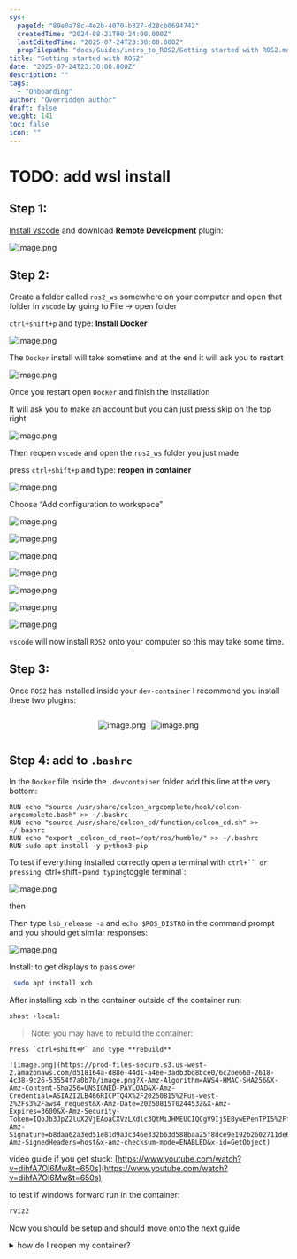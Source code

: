 ```yaml
---
sys:
  pageId: "89e0a78c-4e2b-4070-b327-d28cb0694742"
  createdTime: "2024-08-21T00:24:00.000Z"
  lastEditedTime: "2025-07-24T23:30:00.000Z"
  propFilepath: "docs/Guides/intro_to_ROS2/Getting started with ROS2.md"
title: "Getting started with ROS2"
date: "2025-07-24T23:30:00.000Z"
description: ""
tags:
  - "Onboarding"
author: "Overridden author"
draft: false
weight: 141
toc: false
icon: ""
---
```


# TODO: add wsl install

## Step 1:

[Install vscode](https://code.visualstudio.com/download) and download **Remote Development** plugin:

![image.png](https://prod-files-secure.s3.us-west-2.amazonaws.com/d518164a-d88e-44d1-a4ee-3adb3bd8bce0/efb52993-1881-4a40-b95e-6f020334f022/image.png?X-Amz-Algorithm=AWS4-HMAC-SHA256&X-Amz-Content-Sha256=UNSIGNED-PAYLOAD&X-Amz-Credential=ASIAZI2LB4663QDY53CV%2F20250815%2Fus-west-2%2Fs3%2Faws4_request&X-Amz-Date=20250815T024449Z&X-Amz-Expires=3600&X-Amz-Security-Token=IQoJb3JpZ2luX2VjEAoaCXVzLXdlc3QtMiJHMEUCIHSFuFumDvhzB9KuuQszIirIxZwTrovTfatJgMKDw0S7AiEAmk%2FFNZAYnwibrlbBD2cTJaG2ckCkoZ7xoEP39x6R5Xsq%2FwMIUxAAGgw2Mzc0MjMxODM4MDUiDG%2Bu8iifYpjyZT%2FpgCrcA6%2B6hW3FRirI3slU0yd1NqRIzEUfGmd75zdO7FW9r4UeQTvOvTynaSNaMuS6a1904IXKDHkLkj5D38HHh%2BLz2kQkS%2FuShDtSB7K5vcGz8vqT0FC2LOkHuzsA6RTPQJ3jv3TC52z2dwxnnYQIvOMep5Zjb7zq%2F4L9TU%2FGPqri7yRzM8uTTAaD%2FXJ%2FMhOrVsaaaQglHXclWas4Z05RwRfI1IAvmL38ysU3W%2BfP%2B7csvFvCVsFxnEBc3zRtdyJ4f3Uz%2BZXcdnLTFGemAvLgkEIDfGhpXNn9TzhkvYg9VvKc8hmeU%2FT8FHKMNFxdPR9x2n1fj%2FhrWvR8HgLyq51YZjcBkTEgp%2FLktwfR%2FA5wzL73QLOH5P0%2BIgypxSuCISX5qfnYhgZ0PbQ%2BH7z4ZkMuXOWJSbl21cPDruW73cn97D0uxLdACc8u0wh%2F9RINzY9hLRpYai5rrRV%2F%2BLcS%2BcV4XS1pXG6JDu246nyiBz1Esya%2BFl8Ox5FTtpUuO1M5kgLiiwjtH2jzACItp6C9Ya68V1QEGxBNvSMHhUIzVEoLkcwQidPNMw4XFRJzBjjt8%2FFpEYqJgrTPxsqf1VQO8eeNjs6ois0E7XNsVNRYlUZ7AKLlMGkc1ZgNRUAZOQ%2FlvVv%2FMNmi%2BsQGOqUBcpnJHh9OjXygNbi4MfMW7fBzF6pX3M2sXOgKL9fW2sORB8Za%2F4xpoaRLKHIB8hI5%2FXDjhhJeVthg8lRzbG4UCAiXwb0keeO8I1y1bVyYyYN6ubYQs9DMgEMx5L8hhYQRB1y8ryU81tOmqeMKY%2FXbSI5p71hx11QxcbVkn1iVu13P7%2BFhMekOir1YJRjJq5cRuV9pkI6XJl92wprr9LS31rZpsgrP&X-Amz-Signature=58a5c1db7483587cb43056c9247d3d6e932c6feab21f29eda27cc94819ab28cb&X-Amz-SignedHeaders=host&x-amz-checksum-mode=ENABLED&x-id=GetObject)

## Step 2:

Create a folder called `ros2_ws` somewhere on your computer and open that folder in `vscode` by going to File → open folder 

`ctrl+shift+p` and type: **Install Docker**

![image.png](https://prod-files-secure.s3.us-west-2.amazonaws.com/d518164a-d88e-44d1-a4ee-3adb3bd8bce0/2269dc0e-1cd5-47ff-bceb-c04ad9b2eab0/image.png?X-Amz-Algorithm=AWS4-HMAC-SHA256&X-Amz-Content-Sha256=UNSIGNED-PAYLOAD&X-Amz-Credential=ASIAZI2LB4663QDY53CV%2F20250815%2Fus-west-2%2Fs3%2Faws4_request&X-Amz-Date=20250815T024449Z&X-Amz-Expires=3600&X-Amz-Security-Token=IQoJb3JpZ2luX2VjEAoaCXVzLXdlc3QtMiJHMEUCIHSFuFumDvhzB9KuuQszIirIxZwTrovTfatJgMKDw0S7AiEAmk%2FFNZAYnwibrlbBD2cTJaG2ckCkoZ7xoEP39x6R5Xsq%2FwMIUxAAGgw2Mzc0MjMxODM4MDUiDG%2Bu8iifYpjyZT%2FpgCrcA6%2B6hW3FRirI3slU0yd1NqRIzEUfGmd75zdO7FW9r4UeQTvOvTynaSNaMuS6a1904IXKDHkLkj5D38HHh%2BLz2kQkS%2FuShDtSB7K5vcGz8vqT0FC2LOkHuzsA6RTPQJ3jv3TC52z2dwxnnYQIvOMep5Zjb7zq%2F4L9TU%2FGPqri7yRzM8uTTAaD%2FXJ%2FMhOrVsaaaQglHXclWas4Z05RwRfI1IAvmL38ysU3W%2BfP%2B7csvFvCVsFxnEBc3zRtdyJ4f3Uz%2BZXcdnLTFGemAvLgkEIDfGhpXNn9TzhkvYg9VvKc8hmeU%2FT8FHKMNFxdPR9x2n1fj%2FhrWvR8HgLyq51YZjcBkTEgp%2FLktwfR%2FA5wzL73QLOH5P0%2BIgypxSuCISX5qfnYhgZ0PbQ%2BH7z4ZkMuXOWJSbl21cPDruW73cn97D0uxLdACc8u0wh%2F9RINzY9hLRpYai5rrRV%2F%2BLcS%2BcV4XS1pXG6JDu246nyiBz1Esya%2BFl8Ox5FTtpUuO1M5kgLiiwjtH2jzACItp6C9Ya68V1QEGxBNvSMHhUIzVEoLkcwQidPNMw4XFRJzBjjt8%2FFpEYqJgrTPxsqf1VQO8eeNjs6ois0E7XNsVNRYlUZ7AKLlMGkc1ZgNRUAZOQ%2FlvVv%2FMNmi%2BsQGOqUBcpnJHh9OjXygNbi4MfMW7fBzF6pX3M2sXOgKL9fW2sORB8Za%2F4xpoaRLKHIB8hI5%2FXDjhhJeVthg8lRzbG4UCAiXwb0keeO8I1y1bVyYyYN6ubYQs9DMgEMx5L8hhYQRB1y8ryU81tOmqeMKY%2FXbSI5p71hx11QxcbVkn1iVu13P7%2BFhMekOir1YJRjJq5cRuV9pkI6XJl92wprr9LS31rZpsgrP&X-Amz-Signature=1f0983728d520f8f664ef945f68ff0e66feffa61b9a6e895e94febfb913257ff&X-Amz-SignedHeaders=host&x-amz-checksum-mode=ENABLED&x-id=GetObject)

The `Docker` install will take sometime and at the end it will ask you to restart

![image.png](https://prod-files-secure.s3.us-west-2.amazonaws.com/d518164a-d88e-44d1-a4ee-3adb3bd8bce0/ed233f78-be33-4b1f-b89c-9c346c0e961e/image.png?X-Amz-Algorithm=AWS4-HMAC-SHA256&X-Amz-Content-Sha256=UNSIGNED-PAYLOAD&X-Amz-Credential=ASIAZI2LB4663QDY53CV%2F20250815%2Fus-west-2%2Fs3%2Faws4_request&X-Amz-Date=20250815T024449Z&X-Amz-Expires=3600&X-Amz-Security-Token=IQoJb3JpZ2luX2VjEAoaCXVzLXdlc3QtMiJHMEUCIHSFuFumDvhzB9KuuQszIirIxZwTrovTfatJgMKDw0S7AiEAmk%2FFNZAYnwibrlbBD2cTJaG2ckCkoZ7xoEP39x6R5Xsq%2FwMIUxAAGgw2Mzc0MjMxODM4MDUiDG%2Bu8iifYpjyZT%2FpgCrcA6%2B6hW3FRirI3slU0yd1NqRIzEUfGmd75zdO7FW9r4UeQTvOvTynaSNaMuS6a1904IXKDHkLkj5D38HHh%2BLz2kQkS%2FuShDtSB7K5vcGz8vqT0FC2LOkHuzsA6RTPQJ3jv3TC52z2dwxnnYQIvOMep5Zjb7zq%2F4L9TU%2FGPqri7yRzM8uTTAaD%2FXJ%2FMhOrVsaaaQglHXclWas4Z05RwRfI1IAvmL38ysU3W%2BfP%2B7csvFvCVsFxnEBc3zRtdyJ4f3Uz%2BZXcdnLTFGemAvLgkEIDfGhpXNn9TzhkvYg9VvKc8hmeU%2FT8FHKMNFxdPR9x2n1fj%2FhrWvR8HgLyq51YZjcBkTEgp%2FLktwfR%2FA5wzL73QLOH5P0%2BIgypxSuCISX5qfnYhgZ0PbQ%2BH7z4ZkMuXOWJSbl21cPDruW73cn97D0uxLdACc8u0wh%2F9RINzY9hLRpYai5rrRV%2F%2BLcS%2BcV4XS1pXG6JDu246nyiBz1Esya%2BFl8Ox5FTtpUuO1M5kgLiiwjtH2jzACItp6C9Ya68V1QEGxBNvSMHhUIzVEoLkcwQidPNMw4XFRJzBjjt8%2FFpEYqJgrTPxsqf1VQO8eeNjs6ois0E7XNsVNRYlUZ7AKLlMGkc1ZgNRUAZOQ%2FlvVv%2FMNmi%2BsQGOqUBcpnJHh9OjXygNbi4MfMW7fBzF6pX3M2sXOgKL9fW2sORB8Za%2F4xpoaRLKHIB8hI5%2FXDjhhJeVthg8lRzbG4UCAiXwb0keeO8I1y1bVyYyYN6ubYQs9DMgEMx5L8hhYQRB1y8ryU81tOmqeMKY%2FXbSI5p71hx11QxcbVkn1iVu13P7%2BFhMekOir1YJRjJq5cRuV9pkI6XJl92wprr9LS31rZpsgrP&X-Amz-Signature=2c8e036aa0ffc9c996d4fccbd9093f7a5c829feb5e71e6e44e43d7daec278a99&X-Amz-SignedHeaders=host&x-amz-checksum-mode=ENABLED&x-id=GetObject)

Once you restart open `Docker` and finish the installation

It will ask you to make an account but you can just press skip on the top right

![image.png](https://prod-files-secure.s3.us-west-2.amazonaws.com/d518164a-d88e-44d1-a4ee-3adb3bd8bce0/21010ad9-1659-4fd9-9f59-9932a09b2a3d/image.png?X-Amz-Algorithm=AWS4-HMAC-SHA256&X-Amz-Content-Sha256=UNSIGNED-PAYLOAD&X-Amz-Credential=ASIAZI2LB4663QDY53CV%2F20250815%2Fus-west-2%2Fs3%2Faws4_request&X-Amz-Date=20250815T024449Z&X-Amz-Expires=3600&X-Amz-Security-Token=IQoJb3JpZ2luX2VjEAoaCXVzLXdlc3QtMiJHMEUCIHSFuFumDvhzB9KuuQszIirIxZwTrovTfatJgMKDw0S7AiEAmk%2FFNZAYnwibrlbBD2cTJaG2ckCkoZ7xoEP39x6R5Xsq%2FwMIUxAAGgw2Mzc0MjMxODM4MDUiDG%2Bu8iifYpjyZT%2FpgCrcA6%2B6hW3FRirI3slU0yd1NqRIzEUfGmd75zdO7FW9r4UeQTvOvTynaSNaMuS6a1904IXKDHkLkj5D38HHh%2BLz2kQkS%2FuShDtSB7K5vcGz8vqT0FC2LOkHuzsA6RTPQJ3jv3TC52z2dwxnnYQIvOMep5Zjb7zq%2F4L9TU%2FGPqri7yRzM8uTTAaD%2FXJ%2FMhOrVsaaaQglHXclWas4Z05RwRfI1IAvmL38ysU3W%2BfP%2B7csvFvCVsFxnEBc3zRtdyJ4f3Uz%2BZXcdnLTFGemAvLgkEIDfGhpXNn9TzhkvYg9VvKc8hmeU%2FT8FHKMNFxdPR9x2n1fj%2FhrWvR8HgLyq51YZjcBkTEgp%2FLktwfR%2FA5wzL73QLOH5P0%2BIgypxSuCISX5qfnYhgZ0PbQ%2BH7z4ZkMuXOWJSbl21cPDruW73cn97D0uxLdACc8u0wh%2F9RINzY9hLRpYai5rrRV%2F%2BLcS%2BcV4XS1pXG6JDu246nyiBz1Esya%2BFl8Ox5FTtpUuO1M5kgLiiwjtH2jzACItp6C9Ya68V1QEGxBNvSMHhUIzVEoLkcwQidPNMw4XFRJzBjjt8%2FFpEYqJgrTPxsqf1VQO8eeNjs6ois0E7XNsVNRYlUZ7AKLlMGkc1ZgNRUAZOQ%2FlvVv%2FMNmi%2BsQGOqUBcpnJHh9OjXygNbi4MfMW7fBzF6pX3M2sXOgKL9fW2sORB8Za%2F4xpoaRLKHIB8hI5%2FXDjhhJeVthg8lRzbG4UCAiXwb0keeO8I1y1bVyYyYN6ubYQs9DMgEMx5L8hhYQRB1y8ryU81tOmqeMKY%2FXbSI5p71hx11QxcbVkn1iVu13P7%2BFhMekOir1YJRjJq5cRuV9pkI6XJl92wprr9LS31rZpsgrP&X-Amz-Signature=64fe4fe0b1c1feccefb17ebe69db6771258881bb5ba504cc95cda951375d6daf&X-Amz-SignedHeaders=host&x-amz-checksum-mode=ENABLED&x-id=GetObject)

Then reopen `vscode` and open the `ros2_ws` folder you just made

press `ctrl+shift+p` and type: **reopen in container**

![image.png](https://prod-files-secure.s3.us-west-2.amazonaws.com/d518164a-d88e-44d1-a4ee-3adb3bd8bce0/4e93b8c2-41ad-488c-8095-c74205196118/image.png?X-Amz-Algorithm=AWS4-HMAC-SHA256&X-Amz-Content-Sha256=UNSIGNED-PAYLOAD&X-Amz-Credential=ASIAZI2LB4663QDY53CV%2F20250815%2Fus-west-2%2Fs3%2Faws4_request&X-Amz-Date=20250815T024449Z&X-Amz-Expires=3600&X-Amz-Security-Token=IQoJb3JpZ2luX2VjEAoaCXVzLXdlc3QtMiJHMEUCIHSFuFumDvhzB9KuuQszIirIxZwTrovTfatJgMKDw0S7AiEAmk%2FFNZAYnwibrlbBD2cTJaG2ckCkoZ7xoEP39x6R5Xsq%2FwMIUxAAGgw2Mzc0MjMxODM4MDUiDG%2Bu8iifYpjyZT%2FpgCrcA6%2B6hW3FRirI3slU0yd1NqRIzEUfGmd75zdO7FW9r4UeQTvOvTynaSNaMuS6a1904IXKDHkLkj5D38HHh%2BLz2kQkS%2FuShDtSB7K5vcGz8vqT0FC2LOkHuzsA6RTPQJ3jv3TC52z2dwxnnYQIvOMep5Zjb7zq%2F4L9TU%2FGPqri7yRzM8uTTAaD%2FXJ%2FMhOrVsaaaQglHXclWas4Z05RwRfI1IAvmL38ysU3W%2BfP%2B7csvFvCVsFxnEBc3zRtdyJ4f3Uz%2BZXcdnLTFGemAvLgkEIDfGhpXNn9TzhkvYg9VvKc8hmeU%2FT8FHKMNFxdPR9x2n1fj%2FhrWvR8HgLyq51YZjcBkTEgp%2FLktwfR%2FA5wzL73QLOH5P0%2BIgypxSuCISX5qfnYhgZ0PbQ%2BH7z4ZkMuXOWJSbl21cPDruW73cn97D0uxLdACc8u0wh%2F9RINzY9hLRpYai5rrRV%2F%2BLcS%2BcV4XS1pXG6JDu246nyiBz1Esya%2BFl8Ox5FTtpUuO1M5kgLiiwjtH2jzACItp6C9Ya68V1QEGxBNvSMHhUIzVEoLkcwQidPNMw4XFRJzBjjt8%2FFpEYqJgrTPxsqf1VQO8eeNjs6ois0E7XNsVNRYlUZ7AKLlMGkc1ZgNRUAZOQ%2FlvVv%2FMNmi%2BsQGOqUBcpnJHh9OjXygNbi4MfMW7fBzF6pX3M2sXOgKL9fW2sORB8Za%2F4xpoaRLKHIB8hI5%2FXDjhhJeVthg8lRzbG4UCAiXwb0keeO8I1y1bVyYyYN6ubYQs9DMgEMx5L8hhYQRB1y8ryU81tOmqeMKY%2FXbSI5p71hx11QxcbVkn1iVu13P7%2BFhMekOir1YJRjJq5cRuV9pkI6XJl92wprr9LS31rZpsgrP&X-Amz-Signature=ddb15a221d61280ce180b2c1aefb279503e956d0508bf91d63965d80d6be8da2&X-Amz-SignedHeaders=host&x-amz-checksum-mode=ENABLED&x-id=GetObject)

Choose “Add configuration to workspace”

![image.png](https://prod-files-secure.s3.us-west-2.amazonaws.com/d518164a-d88e-44d1-a4ee-3adb3bd8bce0/9560b282-5060-4989-ba37-97e7b2c22476/image.png?X-Amz-Algorithm=AWS4-HMAC-SHA256&X-Amz-Content-Sha256=UNSIGNED-PAYLOAD&X-Amz-Credential=ASIAZI2LB4663QDY53CV%2F20250815%2Fus-west-2%2Fs3%2Faws4_request&X-Amz-Date=20250815T024449Z&X-Amz-Expires=3600&X-Amz-Security-Token=IQoJb3JpZ2luX2VjEAoaCXVzLXdlc3QtMiJHMEUCIHSFuFumDvhzB9KuuQszIirIxZwTrovTfatJgMKDw0S7AiEAmk%2FFNZAYnwibrlbBD2cTJaG2ckCkoZ7xoEP39x6R5Xsq%2FwMIUxAAGgw2Mzc0MjMxODM4MDUiDG%2Bu8iifYpjyZT%2FpgCrcA6%2B6hW3FRirI3slU0yd1NqRIzEUfGmd75zdO7FW9r4UeQTvOvTynaSNaMuS6a1904IXKDHkLkj5D38HHh%2BLz2kQkS%2FuShDtSB7K5vcGz8vqT0FC2LOkHuzsA6RTPQJ3jv3TC52z2dwxnnYQIvOMep5Zjb7zq%2F4L9TU%2FGPqri7yRzM8uTTAaD%2FXJ%2FMhOrVsaaaQglHXclWas4Z05RwRfI1IAvmL38ysU3W%2BfP%2B7csvFvCVsFxnEBc3zRtdyJ4f3Uz%2BZXcdnLTFGemAvLgkEIDfGhpXNn9TzhkvYg9VvKc8hmeU%2FT8FHKMNFxdPR9x2n1fj%2FhrWvR8HgLyq51YZjcBkTEgp%2FLktwfR%2FA5wzL73QLOH5P0%2BIgypxSuCISX5qfnYhgZ0PbQ%2BH7z4ZkMuXOWJSbl21cPDruW73cn97D0uxLdACc8u0wh%2F9RINzY9hLRpYai5rrRV%2F%2BLcS%2BcV4XS1pXG6JDu246nyiBz1Esya%2BFl8Ox5FTtpUuO1M5kgLiiwjtH2jzACItp6C9Ya68V1QEGxBNvSMHhUIzVEoLkcwQidPNMw4XFRJzBjjt8%2FFpEYqJgrTPxsqf1VQO8eeNjs6ois0E7XNsVNRYlUZ7AKLlMGkc1ZgNRUAZOQ%2FlvVv%2FMNmi%2BsQGOqUBcpnJHh9OjXygNbi4MfMW7fBzF6pX3M2sXOgKL9fW2sORB8Za%2F4xpoaRLKHIB8hI5%2FXDjhhJeVthg8lRzbG4UCAiXwb0keeO8I1y1bVyYyYN6ubYQs9DMgEMx5L8hhYQRB1y8ryU81tOmqeMKY%2FXbSI5p71hx11QxcbVkn1iVu13P7%2BFhMekOir1YJRjJq5cRuV9pkI6XJl92wprr9LS31rZpsgrP&X-Amz-Signature=7689649d1f88da2e2c138bc98fd2b36364a2e836b82c494b8cfa08111c9aa671&X-Amz-SignedHeaders=host&x-amz-checksum-mode=ENABLED&x-id=GetObject)

![image.png](https://prod-files-secure.s3.us-west-2.amazonaws.com/d518164a-d88e-44d1-a4ee-3adb3bd8bce0/2ee63f81-886b-48e8-a553-dc6e5eac99e4/image.png?X-Amz-Algorithm=AWS4-HMAC-SHA256&X-Amz-Content-Sha256=UNSIGNED-PAYLOAD&X-Amz-Credential=ASIAZI2LB4663QDY53CV%2F20250815%2Fus-west-2%2Fs3%2Faws4_request&X-Amz-Date=20250815T024449Z&X-Amz-Expires=3600&X-Amz-Security-Token=IQoJb3JpZ2luX2VjEAoaCXVzLXdlc3QtMiJHMEUCIHSFuFumDvhzB9KuuQszIirIxZwTrovTfatJgMKDw0S7AiEAmk%2FFNZAYnwibrlbBD2cTJaG2ckCkoZ7xoEP39x6R5Xsq%2FwMIUxAAGgw2Mzc0MjMxODM4MDUiDG%2Bu8iifYpjyZT%2FpgCrcA6%2B6hW3FRirI3slU0yd1NqRIzEUfGmd75zdO7FW9r4UeQTvOvTynaSNaMuS6a1904IXKDHkLkj5D38HHh%2BLz2kQkS%2FuShDtSB7K5vcGz8vqT0FC2LOkHuzsA6RTPQJ3jv3TC52z2dwxnnYQIvOMep5Zjb7zq%2F4L9TU%2FGPqri7yRzM8uTTAaD%2FXJ%2FMhOrVsaaaQglHXclWas4Z05RwRfI1IAvmL38ysU3W%2BfP%2B7csvFvCVsFxnEBc3zRtdyJ4f3Uz%2BZXcdnLTFGemAvLgkEIDfGhpXNn9TzhkvYg9VvKc8hmeU%2FT8FHKMNFxdPR9x2n1fj%2FhrWvR8HgLyq51YZjcBkTEgp%2FLktwfR%2FA5wzL73QLOH5P0%2BIgypxSuCISX5qfnYhgZ0PbQ%2BH7z4ZkMuXOWJSbl21cPDruW73cn97D0uxLdACc8u0wh%2F9RINzY9hLRpYai5rrRV%2F%2BLcS%2BcV4XS1pXG6JDu246nyiBz1Esya%2BFl8Ox5FTtpUuO1M5kgLiiwjtH2jzACItp6C9Ya68V1QEGxBNvSMHhUIzVEoLkcwQidPNMw4XFRJzBjjt8%2FFpEYqJgrTPxsqf1VQO8eeNjs6ois0E7XNsVNRYlUZ7AKLlMGkc1ZgNRUAZOQ%2FlvVv%2FMNmi%2BsQGOqUBcpnJHh9OjXygNbi4MfMW7fBzF6pX3M2sXOgKL9fW2sORB8Za%2F4xpoaRLKHIB8hI5%2FXDjhhJeVthg8lRzbG4UCAiXwb0keeO8I1y1bVyYyYN6ubYQs9DMgEMx5L8hhYQRB1y8ryU81tOmqeMKY%2FXbSI5p71hx11QxcbVkn1iVu13P7%2BFhMekOir1YJRjJq5cRuV9pkI6XJl92wprr9LS31rZpsgrP&X-Amz-Signature=07cb33e873f8db1d7e47e8fcd3efa0cc69d0ee0f394c1f5ef36fcbf0be62f427&X-Amz-SignedHeaders=host&x-amz-checksum-mode=ENABLED&x-id=GetObject)

![image.png](https://prod-files-secure.s3.us-west-2.amazonaws.com/d518164a-d88e-44d1-a4ee-3adb3bd8bce0/e0fd626c-c8b6-4b2c-95d1-fa4c26514504/image.png?X-Amz-Algorithm=AWS4-HMAC-SHA256&X-Amz-Content-Sha256=UNSIGNED-PAYLOAD&X-Amz-Credential=ASIAZI2LB4663QDY53CV%2F20250815%2Fus-west-2%2Fs3%2Faws4_request&X-Amz-Date=20250815T024449Z&X-Amz-Expires=3600&X-Amz-Security-Token=IQoJb3JpZ2luX2VjEAoaCXVzLXdlc3QtMiJHMEUCIHSFuFumDvhzB9KuuQszIirIxZwTrovTfatJgMKDw0S7AiEAmk%2FFNZAYnwibrlbBD2cTJaG2ckCkoZ7xoEP39x6R5Xsq%2FwMIUxAAGgw2Mzc0MjMxODM4MDUiDG%2Bu8iifYpjyZT%2FpgCrcA6%2B6hW3FRirI3slU0yd1NqRIzEUfGmd75zdO7FW9r4UeQTvOvTynaSNaMuS6a1904IXKDHkLkj5D38HHh%2BLz2kQkS%2FuShDtSB7K5vcGz8vqT0FC2LOkHuzsA6RTPQJ3jv3TC52z2dwxnnYQIvOMep5Zjb7zq%2F4L9TU%2FGPqri7yRzM8uTTAaD%2FXJ%2FMhOrVsaaaQglHXclWas4Z05RwRfI1IAvmL38ysU3W%2BfP%2B7csvFvCVsFxnEBc3zRtdyJ4f3Uz%2BZXcdnLTFGemAvLgkEIDfGhpXNn9TzhkvYg9VvKc8hmeU%2FT8FHKMNFxdPR9x2n1fj%2FhrWvR8HgLyq51YZjcBkTEgp%2FLktwfR%2FA5wzL73QLOH5P0%2BIgypxSuCISX5qfnYhgZ0PbQ%2BH7z4ZkMuXOWJSbl21cPDruW73cn97D0uxLdACc8u0wh%2F9RINzY9hLRpYai5rrRV%2F%2BLcS%2BcV4XS1pXG6JDu246nyiBz1Esya%2BFl8Ox5FTtpUuO1M5kgLiiwjtH2jzACItp6C9Ya68V1QEGxBNvSMHhUIzVEoLkcwQidPNMw4XFRJzBjjt8%2FFpEYqJgrTPxsqf1VQO8eeNjs6ois0E7XNsVNRYlUZ7AKLlMGkc1ZgNRUAZOQ%2FlvVv%2FMNmi%2BsQGOqUBcpnJHh9OjXygNbi4MfMW7fBzF6pX3M2sXOgKL9fW2sORB8Za%2F4xpoaRLKHIB8hI5%2FXDjhhJeVthg8lRzbG4UCAiXwb0keeO8I1y1bVyYyYN6ubYQs9DMgEMx5L8hhYQRB1y8ryU81tOmqeMKY%2FXbSI5p71hx11QxcbVkn1iVu13P7%2BFhMekOir1YJRjJq5cRuV9pkI6XJl92wprr9LS31rZpsgrP&X-Amz-Signature=ac9dbf27e3d82f351799d980d1f92803427ffc673fc2786a62a2c857d7a06017&X-Amz-SignedHeaders=host&x-amz-checksum-mode=ENABLED&x-id=GetObject)

![image.png](https://prod-files-secure.s3.us-west-2.amazonaws.com/d518164a-d88e-44d1-a4ee-3adb3bd8bce0/a2e13f50-d2ab-4719-a4c2-7ced634bfc9d/image.png?X-Amz-Algorithm=AWS4-HMAC-SHA256&X-Amz-Content-Sha256=UNSIGNED-PAYLOAD&X-Amz-Credential=ASIAZI2LB4663QDY53CV%2F20250815%2Fus-west-2%2Fs3%2Faws4_request&X-Amz-Date=20250815T024449Z&X-Amz-Expires=3600&X-Amz-Security-Token=IQoJb3JpZ2luX2VjEAoaCXVzLXdlc3QtMiJHMEUCIHSFuFumDvhzB9KuuQszIirIxZwTrovTfatJgMKDw0S7AiEAmk%2FFNZAYnwibrlbBD2cTJaG2ckCkoZ7xoEP39x6R5Xsq%2FwMIUxAAGgw2Mzc0MjMxODM4MDUiDG%2Bu8iifYpjyZT%2FpgCrcA6%2B6hW3FRirI3slU0yd1NqRIzEUfGmd75zdO7FW9r4UeQTvOvTynaSNaMuS6a1904IXKDHkLkj5D38HHh%2BLz2kQkS%2FuShDtSB7K5vcGz8vqT0FC2LOkHuzsA6RTPQJ3jv3TC52z2dwxnnYQIvOMep5Zjb7zq%2F4L9TU%2FGPqri7yRzM8uTTAaD%2FXJ%2FMhOrVsaaaQglHXclWas4Z05RwRfI1IAvmL38ysU3W%2BfP%2B7csvFvCVsFxnEBc3zRtdyJ4f3Uz%2BZXcdnLTFGemAvLgkEIDfGhpXNn9TzhkvYg9VvKc8hmeU%2FT8FHKMNFxdPR9x2n1fj%2FhrWvR8HgLyq51YZjcBkTEgp%2FLktwfR%2FA5wzL73QLOH5P0%2BIgypxSuCISX5qfnYhgZ0PbQ%2BH7z4ZkMuXOWJSbl21cPDruW73cn97D0uxLdACc8u0wh%2F9RINzY9hLRpYai5rrRV%2F%2BLcS%2BcV4XS1pXG6JDu246nyiBz1Esya%2BFl8Ox5FTtpUuO1M5kgLiiwjtH2jzACItp6C9Ya68V1QEGxBNvSMHhUIzVEoLkcwQidPNMw4XFRJzBjjt8%2FFpEYqJgrTPxsqf1VQO8eeNjs6ois0E7XNsVNRYlUZ7AKLlMGkc1ZgNRUAZOQ%2FlvVv%2FMNmi%2BsQGOqUBcpnJHh9OjXygNbi4MfMW7fBzF6pX3M2sXOgKL9fW2sORB8Za%2F4xpoaRLKHIB8hI5%2FXDjhhJeVthg8lRzbG4UCAiXwb0keeO8I1y1bVyYyYN6ubYQs9DMgEMx5L8hhYQRB1y8ryU81tOmqeMKY%2FXbSI5p71hx11QxcbVkn1iVu13P7%2BFhMekOir1YJRjJq5cRuV9pkI6XJl92wprr9LS31rZpsgrP&X-Amz-Signature=8a95183840efab336e65a0aeff49b75c68a51f966c7f122fbdc71c11bafddbec&X-Amz-SignedHeaders=host&x-amz-checksum-mode=ENABLED&x-id=GetObject)

![image.png](https://prod-files-secure.s3.us-west-2.amazonaws.com/d518164a-d88e-44d1-a4ee-3adb3bd8bce0/6cc478ad-aaba-4bf7-9fcc-403277ab896c/image.png?X-Amz-Algorithm=AWS4-HMAC-SHA256&X-Amz-Content-Sha256=UNSIGNED-PAYLOAD&X-Amz-Credential=ASIAZI2LB4663QDY53CV%2F20250815%2Fus-west-2%2Fs3%2Faws4_request&X-Amz-Date=20250815T024449Z&X-Amz-Expires=3600&X-Amz-Security-Token=IQoJb3JpZ2luX2VjEAoaCXVzLXdlc3QtMiJHMEUCIHSFuFumDvhzB9KuuQszIirIxZwTrovTfatJgMKDw0S7AiEAmk%2FFNZAYnwibrlbBD2cTJaG2ckCkoZ7xoEP39x6R5Xsq%2FwMIUxAAGgw2Mzc0MjMxODM4MDUiDG%2Bu8iifYpjyZT%2FpgCrcA6%2B6hW3FRirI3slU0yd1NqRIzEUfGmd75zdO7FW9r4UeQTvOvTynaSNaMuS6a1904IXKDHkLkj5D38HHh%2BLz2kQkS%2FuShDtSB7K5vcGz8vqT0FC2LOkHuzsA6RTPQJ3jv3TC52z2dwxnnYQIvOMep5Zjb7zq%2F4L9TU%2FGPqri7yRzM8uTTAaD%2FXJ%2FMhOrVsaaaQglHXclWas4Z05RwRfI1IAvmL38ysU3W%2BfP%2B7csvFvCVsFxnEBc3zRtdyJ4f3Uz%2BZXcdnLTFGemAvLgkEIDfGhpXNn9TzhkvYg9VvKc8hmeU%2FT8FHKMNFxdPR9x2n1fj%2FhrWvR8HgLyq51YZjcBkTEgp%2FLktwfR%2FA5wzL73QLOH5P0%2BIgypxSuCISX5qfnYhgZ0PbQ%2BH7z4ZkMuXOWJSbl21cPDruW73cn97D0uxLdACc8u0wh%2F9RINzY9hLRpYai5rrRV%2F%2BLcS%2BcV4XS1pXG6JDu246nyiBz1Esya%2BFl8Ox5FTtpUuO1M5kgLiiwjtH2jzACItp6C9Ya68V1QEGxBNvSMHhUIzVEoLkcwQidPNMw4XFRJzBjjt8%2FFpEYqJgrTPxsqf1VQO8eeNjs6ois0E7XNsVNRYlUZ7AKLlMGkc1ZgNRUAZOQ%2FlvVv%2FMNmi%2BsQGOqUBcpnJHh9OjXygNbi4MfMW7fBzF6pX3M2sXOgKL9fW2sORB8Za%2F4xpoaRLKHIB8hI5%2FXDjhhJeVthg8lRzbG4UCAiXwb0keeO8I1y1bVyYyYN6ubYQs9DMgEMx5L8hhYQRB1y8ryU81tOmqeMKY%2FXbSI5p71hx11QxcbVkn1iVu13P7%2BFhMekOir1YJRjJq5cRuV9pkI6XJl92wprr9LS31rZpsgrP&X-Amz-Signature=1efbeb1926990cd501f790735b771374b6a643e809a94524be271047d0f29ab5&X-Amz-SignedHeaders=host&x-amz-checksum-mode=ENABLED&x-id=GetObject)

![image.png](https://prod-files-secure.s3.us-west-2.amazonaws.com/d518164a-d88e-44d1-a4ee-3adb3bd8bce0/53255b28-f75e-430f-b9e3-c0ac8577e42b/image.png?X-Amz-Algorithm=AWS4-HMAC-SHA256&X-Amz-Content-Sha256=UNSIGNED-PAYLOAD&X-Amz-Credential=ASIAZI2LB4663QDY53CV%2F20250815%2Fus-west-2%2Fs3%2Faws4_request&X-Amz-Date=20250815T024449Z&X-Amz-Expires=3600&X-Amz-Security-Token=IQoJb3JpZ2luX2VjEAoaCXVzLXdlc3QtMiJHMEUCIHSFuFumDvhzB9KuuQszIirIxZwTrovTfatJgMKDw0S7AiEAmk%2FFNZAYnwibrlbBD2cTJaG2ckCkoZ7xoEP39x6R5Xsq%2FwMIUxAAGgw2Mzc0MjMxODM4MDUiDG%2Bu8iifYpjyZT%2FpgCrcA6%2B6hW3FRirI3slU0yd1NqRIzEUfGmd75zdO7FW9r4UeQTvOvTynaSNaMuS6a1904IXKDHkLkj5D38HHh%2BLz2kQkS%2FuShDtSB7K5vcGz8vqT0FC2LOkHuzsA6RTPQJ3jv3TC52z2dwxnnYQIvOMep5Zjb7zq%2F4L9TU%2FGPqri7yRzM8uTTAaD%2FXJ%2FMhOrVsaaaQglHXclWas4Z05RwRfI1IAvmL38ysU3W%2BfP%2B7csvFvCVsFxnEBc3zRtdyJ4f3Uz%2BZXcdnLTFGemAvLgkEIDfGhpXNn9TzhkvYg9VvKc8hmeU%2FT8FHKMNFxdPR9x2n1fj%2FhrWvR8HgLyq51YZjcBkTEgp%2FLktwfR%2FA5wzL73QLOH5P0%2BIgypxSuCISX5qfnYhgZ0PbQ%2BH7z4ZkMuXOWJSbl21cPDruW73cn97D0uxLdACc8u0wh%2F9RINzY9hLRpYai5rrRV%2F%2BLcS%2BcV4XS1pXG6JDu246nyiBz1Esya%2BFl8Ox5FTtpUuO1M5kgLiiwjtH2jzACItp6C9Ya68V1QEGxBNvSMHhUIzVEoLkcwQidPNMw4XFRJzBjjt8%2FFpEYqJgrTPxsqf1VQO8eeNjs6ois0E7XNsVNRYlUZ7AKLlMGkc1ZgNRUAZOQ%2FlvVv%2FMNmi%2BsQGOqUBcpnJHh9OjXygNbi4MfMW7fBzF6pX3M2sXOgKL9fW2sORB8Za%2F4xpoaRLKHIB8hI5%2FXDjhhJeVthg8lRzbG4UCAiXwb0keeO8I1y1bVyYyYN6ubYQs9DMgEMx5L8hhYQRB1y8ryU81tOmqeMKY%2FXbSI5p71hx11QxcbVkn1iVu13P7%2BFhMekOir1YJRjJq5cRuV9pkI6XJl92wprr9LS31rZpsgrP&X-Amz-Signature=1f068a13778d6090433e210dec9cb11192856d36c53534ca555f1b1cbc559a9d&X-Amz-SignedHeaders=host&x-amz-checksum-mode=ENABLED&x-id=GetObject)

![image.png](https://prod-files-secure.s3.us-west-2.amazonaws.com/d518164a-d88e-44d1-a4ee-3adb3bd8bce0/7c562767-5af9-4ffb-97d1-327bcdf4ee00/image.png?X-Amz-Algorithm=AWS4-HMAC-SHA256&X-Amz-Content-Sha256=UNSIGNED-PAYLOAD&X-Amz-Credential=ASIAZI2LB4663QDY53CV%2F20250815%2Fus-west-2%2Fs3%2Faws4_request&X-Amz-Date=20250815T024449Z&X-Amz-Expires=3600&X-Amz-Security-Token=IQoJb3JpZ2luX2VjEAoaCXVzLXdlc3QtMiJHMEUCIHSFuFumDvhzB9KuuQszIirIxZwTrovTfatJgMKDw0S7AiEAmk%2FFNZAYnwibrlbBD2cTJaG2ckCkoZ7xoEP39x6R5Xsq%2FwMIUxAAGgw2Mzc0MjMxODM4MDUiDG%2Bu8iifYpjyZT%2FpgCrcA6%2B6hW3FRirI3slU0yd1NqRIzEUfGmd75zdO7FW9r4UeQTvOvTynaSNaMuS6a1904IXKDHkLkj5D38HHh%2BLz2kQkS%2FuShDtSB7K5vcGz8vqT0FC2LOkHuzsA6RTPQJ3jv3TC52z2dwxnnYQIvOMep5Zjb7zq%2F4L9TU%2FGPqri7yRzM8uTTAaD%2FXJ%2FMhOrVsaaaQglHXclWas4Z05RwRfI1IAvmL38ysU3W%2BfP%2B7csvFvCVsFxnEBc3zRtdyJ4f3Uz%2BZXcdnLTFGemAvLgkEIDfGhpXNn9TzhkvYg9VvKc8hmeU%2FT8FHKMNFxdPR9x2n1fj%2FhrWvR8HgLyq51YZjcBkTEgp%2FLktwfR%2FA5wzL73QLOH5P0%2BIgypxSuCISX5qfnYhgZ0PbQ%2BH7z4ZkMuXOWJSbl21cPDruW73cn97D0uxLdACc8u0wh%2F9RINzY9hLRpYai5rrRV%2F%2BLcS%2BcV4XS1pXG6JDu246nyiBz1Esya%2BFl8Ox5FTtpUuO1M5kgLiiwjtH2jzACItp6C9Ya68V1QEGxBNvSMHhUIzVEoLkcwQidPNMw4XFRJzBjjt8%2FFpEYqJgrTPxsqf1VQO8eeNjs6ois0E7XNsVNRYlUZ7AKLlMGkc1ZgNRUAZOQ%2FlvVv%2FMNmi%2BsQGOqUBcpnJHh9OjXygNbi4MfMW7fBzF6pX3M2sXOgKL9fW2sORB8Za%2F4xpoaRLKHIB8hI5%2FXDjhhJeVthg8lRzbG4UCAiXwb0keeO8I1y1bVyYyYN6ubYQs9DMgEMx5L8hhYQRB1y8ryU81tOmqeMKY%2FXbSI5p71hx11QxcbVkn1iVu13P7%2BFhMekOir1YJRjJq5cRuV9pkI6XJl92wprr9LS31rZpsgrP&X-Amz-Signature=0203c4876cd25659662fd2030b415559234e174b22a0223fb8214a8b8223b1aa&X-Amz-SignedHeaders=host&x-amz-checksum-mode=ENABLED&x-id=GetObject)

`vscode` will now install `ROS2` onto your computer so this may take some time.

## Step 3:

Once `ROS2` has installed inside your `dev-container` I recommend you install these two plugins:

<div style="display: flex;flex-direction: row; column-gap:10px; max-width: 630px;justify-content: center;">
<div>

![image.png](https://prod-files-secure.s3.us-west-2.amazonaws.com/d518164a-d88e-44d1-a4ee-3adb3bd8bce0/3fc3d550-5a54-4ba1-ba6b-faa01cdb7369/image.png?X-Amz-Algorithm=AWS4-HMAC-SHA256&X-Amz-Content-Sha256=UNSIGNED-PAYLOAD&X-Amz-Credential=ASIAZI2LB466ZZEI73LE%2F20250815%2Fus-west-2%2Fs3%2Faws4_request&X-Amz-Date=20250815T024452Z&X-Amz-Expires=3600&X-Amz-Security-Token=IQoJb3JpZ2luX2VjEAoaCXVzLXdlc3QtMiJIMEYCIQCzVJICh6GOqmdpHOnixZHBzf9EbeqK5vAIsuxXQRN0tQIhAMm8lQlxC7CtrAA0w8dxJ6xgCNxydIhp%2Fg1h4SZxN%2BEHKv8DCFMQABoMNjM3NDIzMTgzODA1IgxFrAUjSJDA1MQGXtQq3AOIqxNgtWFjyyAJFcmx5XCcNbmc9xesc5MgKVfkxrh6wBHSSoXB5Doz51RvAwPDeVhYuxvR5d2kFEfBlciQtcKzQBnpB1NKNi8SMBwXwW%2BjnXenEEtULL4s4tFeKPltTR%2F7sKOCDAG8utJEMWze%2F3%2BHy43YImCCxj%2BK07%2BVlh3SdOC788jjOBwsHcSqs440txHo80xhrkK%2Fb1hbTe77jsWZhYBx8ETm32yz9ZDgA353my8jAaEYgant%2B%2BcndyXSHIWJvnq47O23l5W5smZi8NorXBpMbQCnYoXSe6GVjtyqcVtSMutVGYDYDLffB1KrWVy8LvajL5JNtsDJgJqqkJadrah3pVg%2BsbyTzmRzYKC6VpSOZweyAz66a%2FoGHczmeOVj90XH4TJRgC3UlzRhpfiT561QjbcP9lHZCrK%2B1PALCEaZmYHwwfQtGgaDB0jF3IZDjsbIPDd0t49lJZ162AxI5%2B8ppf2YVmEEMAy%2FuBdJqZM1HIkLyLMDPg7o4JgFCwlBWC%2FeDj2A0xCrN3CkfLWa0wWif3g9p4nSSd%2F471FCZU23Mib%2FZ82914FbvhaPep9QP1pySjAaOwyDzN6b2baoujykYpKaBvDD9godqlLK8nbqQZlxdIfCVQGG5zD4ovrEBjqkAa6a2bCGa9tD7rJHrIugZGG%2FGGGxAe90aD%2Bq4XhweRIkgOUjviW6gwJgJu3VAQCnXLW%2Bfdc9KHXT9RTICTX%2Fo5w6eVSWE%2BQvYJ%2FeC455DqInGIsb2OlUbP%2Fs8Hib6HLIWN%2FpASWma5W2nv4FnuTazjke1qNjx23AfjA8ZXonEqkOwnjmDkrIMSRr%2FhKQgHCia3XENh30Mp5gdsi15UxwxDOvKf7e&X-Amz-Signature=0cf7db0136cc40ebc699220b528de524ea010bb649fc2a4ccc97919fee1c862e&X-Amz-SignedHeaders=host&x-amz-checksum-mode=ENABLED&x-id=GetObject)

</div>
<div>

![image.png](https://prod-files-secure.s3.us-west-2.amazonaws.com/d518164a-d88e-44d1-a4ee-3adb3bd8bce0/d994cc66-13c2-4093-a5a3-f84cf4601a82/image.png?X-Amz-Algorithm=AWS4-HMAC-SHA256&X-Amz-Content-Sha256=UNSIGNED-PAYLOAD&X-Amz-Credential=ASIAZI2LB466W7HPGFBV%2F20250815%2Fus-west-2%2Fs3%2Faws4_request&X-Amz-Date=20250815T024452Z&X-Amz-Expires=3600&X-Amz-Security-Token=IQoJb3JpZ2luX2VjEAoaCXVzLXdlc3QtMiJHMEUCIFbzAaSJI4MkWK9p3l0WblcvU0a6%2BfhWqm4jxxzc76lkAiEAhZsY65zF6aoVhJCavyjSXBilXUALrczJYxE6kqfqsvkq%2FwMIUxAAGgw2Mzc0MjMxODM4MDUiDEtAM6YoMYOby44sMyrcA%2Bgg6zI4zNXO3jPoQ2v2iopmbjBkAsuQN2cu%2FBVuACgsEfc5gKw6yMRIz%2FaUIinm1sgVqkUVPgwuMB3RM0%2Fh1gaoVekhVLhrAQEbDgh%2BqinIymXmnLPnAB3SD3ZaqnulXt%2FsfO85n8bOGk7fUMoJttxDDJiPksA5ZyCrK4s2mVMinsMpaOgFL6risub5M27orJumyOFYq7RlWtceZWtcf4Eal2R3jSmGWfYzxgiVuKiUn3df4r%2BfaSqA7G8f9vSkGl1LH3%2F9F9J1M024jSArjVp7peDHGS34mrRhGdgrZsAQp5mUCrxRqMGz9yv%2FlI7wzYmPm3L%2BU0vLoNHfuibrlmpmCsWKP14z6CEtYDnNcBXXNBi5sOXBYX2lGuy0acQOqAE0M%2Bi2pbOt3kg0IlznoL9W49bzYjeKChU5fEejw%2BEYoKtzH6V5Gr2t7wPFsvrlWsfWl6tSt5SA5mprWf4sKCRlviB3LH00jV7V1KZShlsjODTTtg6X0Z2btXShZAQ5%2BPHtK0dgsWxouvqirp4vpO7dEX6VKrfQaTd78B6RczH%2FKrG4Kv%2BmdKXqLkzH066Ct4ZGeW3UOfpkDET0n0y38i5CtwFBvoWfr%2FI653NNpdh2n8wwIf%2BtYLj9PzJfMJaj%2BsQGOqUB83HyYn8yLME9yD40fB3CtsYZh533F%2FcyhaRQK3e5zVymc7Sclaroc7kdTEl4TZK09lLui3pTnWJlfG7V87ayCOGF%2BHxWS8TKPT5mke015GeevYXanC45%2F1YN0A3VheWiuhV77WaAWPvDz8mlSIWhPTHanalNY1u8FjKx7MvYdfNGLrjTWKMUM119ahUPKYWIVqcX6trnOp17O8177e4jfPast8jF&X-Amz-Signature=868190d6779b70a481e78a8ea54504ccf471493d8df329f0491c704bd4a09a8b&X-Amz-SignedHeaders=host&x-amz-checksum-mode=ENABLED&x-id=GetObject)

</div>
</div>

## Step 4: add to `.bashrc`

In the `Docker` file inside the `.devcontainer` folder add this line at the very bottom: 

```docker
RUN echo "source /usr/share/colcon_argcomplete/hook/colcon-argcomplete.bash" >> ~/.bashrc
RUN echo "source /usr/share/colcon_cd/function/colcon_cd.sh" >> ~/.bashrc
RUN echo "export _colcon_cd_root=/opt/ros/humble/" >> ~/.bashrc
RUN sudo apt install -y python3-pip 
```

To test if everything installed correctly open a terminal with `ctrl+`` or pressing `ctrl+shift+p` and typing `toggle terminal`:

![image.png](https://prod-files-secure.s3.us-west-2.amazonaws.com/d518164a-d88e-44d1-a4ee-3adb3bd8bce0/6a4943d8-b04e-4c02-9a58-775f3384d1a5/image.png?X-Amz-Algorithm=AWS4-HMAC-SHA256&X-Amz-Content-Sha256=UNSIGNED-PAYLOAD&X-Amz-Credential=ASIAZI2LB4663QDY53CV%2F20250815%2Fus-west-2%2Fs3%2Faws4_request&X-Amz-Date=20250815T024449Z&X-Amz-Expires=3600&X-Amz-Security-Token=IQoJb3JpZ2luX2VjEAoaCXVzLXdlc3QtMiJHMEUCIHSFuFumDvhzB9KuuQszIirIxZwTrovTfatJgMKDw0S7AiEAmk%2FFNZAYnwibrlbBD2cTJaG2ckCkoZ7xoEP39x6R5Xsq%2FwMIUxAAGgw2Mzc0MjMxODM4MDUiDG%2Bu8iifYpjyZT%2FpgCrcA6%2B6hW3FRirI3slU0yd1NqRIzEUfGmd75zdO7FW9r4UeQTvOvTynaSNaMuS6a1904IXKDHkLkj5D38HHh%2BLz2kQkS%2FuShDtSB7K5vcGz8vqT0FC2LOkHuzsA6RTPQJ3jv3TC52z2dwxnnYQIvOMep5Zjb7zq%2F4L9TU%2FGPqri7yRzM8uTTAaD%2FXJ%2FMhOrVsaaaQglHXclWas4Z05RwRfI1IAvmL38ysU3W%2BfP%2B7csvFvCVsFxnEBc3zRtdyJ4f3Uz%2BZXcdnLTFGemAvLgkEIDfGhpXNn9TzhkvYg9VvKc8hmeU%2FT8FHKMNFxdPR9x2n1fj%2FhrWvR8HgLyq51YZjcBkTEgp%2FLktwfR%2FA5wzL73QLOH5P0%2BIgypxSuCISX5qfnYhgZ0PbQ%2BH7z4ZkMuXOWJSbl21cPDruW73cn97D0uxLdACc8u0wh%2F9RINzY9hLRpYai5rrRV%2F%2BLcS%2BcV4XS1pXG6JDu246nyiBz1Esya%2BFl8Ox5FTtpUuO1M5kgLiiwjtH2jzACItp6C9Ya68V1QEGxBNvSMHhUIzVEoLkcwQidPNMw4XFRJzBjjt8%2FFpEYqJgrTPxsqf1VQO8eeNjs6ois0E7XNsVNRYlUZ7AKLlMGkc1ZgNRUAZOQ%2FlvVv%2FMNmi%2BsQGOqUBcpnJHh9OjXygNbi4MfMW7fBzF6pX3M2sXOgKL9fW2sORB8Za%2F4xpoaRLKHIB8hI5%2FXDjhhJeVthg8lRzbG4UCAiXwb0keeO8I1y1bVyYyYN6ubYQs9DMgEMx5L8hhYQRB1y8ryU81tOmqeMKY%2FXbSI5p71hx11QxcbVkn1iVu13P7%2BFhMekOir1YJRjJq5cRuV9pkI6XJl92wprr9LS31rZpsgrP&X-Amz-Signature=1f26277035969b561c7e5b66308f1c86c3ecc071aadf7d2815e013cfbf630ade&X-Amz-SignedHeaders=host&x-amz-checksum-mode=ENABLED&x-id=GetObject)

then 

Then type `lsb_release -a` and `echo $ROS_DISTRO` in the command prompt and you should get similar responses:

![image.png](https://prod-files-secure.s3.us-west-2.amazonaws.com/d518164a-d88e-44d1-a4ee-3adb3bd8bce0/3e635dec-a805-4e85-8b9e-d000e5b71a4e/image.png?X-Amz-Algorithm=AWS4-HMAC-SHA256&X-Amz-Content-Sha256=UNSIGNED-PAYLOAD&X-Amz-Credential=ASIAZI2LB4663QDY53CV%2F20250815%2Fus-west-2%2Fs3%2Faws4_request&X-Amz-Date=20250815T024449Z&X-Amz-Expires=3600&X-Amz-Security-Token=IQoJb3JpZ2luX2VjEAoaCXVzLXdlc3QtMiJHMEUCIHSFuFumDvhzB9KuuQszIirIxZwTrovTfatJgMKDw0S7AiEAmk%2FFNZAYnwibrlbBD2cTJaG2ckCkoZ7xoEP39x6R5Xsq%2FwMIUxAAGgw2Mzc0MjMxODM4MDUiDG%2Bu8iifYpjyZT%2FpgCrcA6%2B6hW3FRirI3slU0yd1NqRIzEUfGmd75zdO7FW9r4UeQTvOvTynaSNaMuS6a1904IXKDHkLkj5D38HHh%2BLz2kQkS%2FuShDtSB7K5vcGz8vqT0FC2LOkHuzsA6RTPQJ3jv3TC52z2dwxnnYQIvOMep5Zjb7zq%2F4L9TU%2FGPqri7yRzM8uTTAaD%2FXJ%2FMhOrVsaaaQglHXclWas4Z05RwRfI1IAvmL38ysU3W%2BfP%2B7csvFvCVsFxnEBc3zRtdyJ4f3Uz%2BZXcdnLTFGemAvLgkEIDfGhpXNn9TzhkvYg9VvKc8hmeU%2FT8FHKMNFxdPR9x2n1fj%2FhrWvR8HgLyq51YZjcBkTEgp%2FLktwfR%2FA5wzL73QLOH5P0%2BIgypxSuCISX5qfnYhgZ0PbQ%2BH7z4ZkMuXOWJSbl21cPDruW73cn97D0uxLdACc8u0wh%2F9RINzY9hLRpYai5rrRV%2F%2BLcS%2BcV4XS1pXG6JDu246nyiBz1Esya%2BFl8Ox5FTtpUuO1M5kgLiiwjtH2jzACItp6C9Ya68V1QEGxBNvSMHhUIzVEoLkcwQidPNMw4XFRJzBjjt8%2FFpEYqJgrTPxsqf1VQO8eeNjs6ois0E7XNsVNRYlUZ7AKLlMGkc1ZgNRUAZOQ%2FlvVv%2FMNmi%2BsQGOqUBcpnJHh9OjXygNbi4MfMW7fBzF6pX3M2sXOgKL9fW2sORB8Za%2F4xpoaRLKHIB8hI5%2FXDjhhJeVthg8lRzbG4UCAiXwb0keeO8I1y1bVyYyYN6ubYQs9DMgEMx5L8hhYQRB1y8ryU81tOmqeMKY%2FXbSI5p71hx11QxcbVkn1iVu13P7%2BFhMekOir1YJRjJq5cRuV9pkI6XJl92wprr9LS31rZpsgrP&X-Amz-Signature=20c6ea55c1770650eca6cf9462cbc2ca6e474c1352a676ac70cca87e6c29f744&X-Amz-SignedHeaders=host&x-amz-checksum-mode=ENABLED&x-id=GetObject)

Install:  to get displays to pass over

```bash
 sudo apt install xcb
```

After installing xcb in the container outside of the container run:

```python
xhost +local:
```

> Note: you may have to rebuild the container:

	Press `ctrl+shift+P` and type **rebuild**

	![image.png](https://prod-files-secure.s3.us-west-2.amazonaws.com/d518164a-d88e-44d1-a4ee-3adb3bd8bce0/6c2be660-2618-4c38-9c26-53554f7a0b7b/image.png?X-Amz-Algorithm=AWS4-HMAC-SHA256&X-Amz-Content-Sha256=UNSIGNED-PAYLOAD&X-Amz-Credential=ASIAZI2LB466RICPTQ4X%2F20250815%2Fus-west-2%2Fs3%2Faws4_request&X-Amz-Date=20250815T024453Z&X-Amz-Expires=3600&X-Amz-Security-Token=IQoJb3JpZ2luX2VjEAoaCXVzLXdlc3QtMiJHMEUCIQCgV9IjSEBywEPenTPI5%2Ff15lFfST6qcjIrQYedUZeT1gIgZ0%2BRl92%2F46meYC3WMa%2FHAbKMtkYhMwUSeCfhvfsorUsq%2FwMIUxAAGgw2Mzc0MjMxODM4MDUiDB%2BYc%2BZceZnMclpe6yrcA3c0dzC6gduo8G6QY8Ycg1bK%2BuxUS8dDXWzIGYky7Hduc2RoMbBxtu51NhUeIItwFKBKcIc8IfK5YX%2F5swbwzHre%2BtzQdHoxt4IF1omA8%2BJ4r4cTdJ5PSacbX2N6BoPmRMifKgzz3Ahn00bRa%2F3qjOa8SxgS9Nj5vuj2%2FkatBwOurJokfsjXP3TrqwJQjjztfKQpXs6hjAyEmXpdZ8Xr9Imto8eOBn1tAFJynb4fjfPR4xWZv8TuDro5sYfOxVUdNNw9PFUAXfEM7FIfug49dUl3rWtHi%2F58ei92jVsl1l1yO4ehAkD30435nlOq%2BGhoGooDOZn%2FLej5o7yEzoWu3m7mXM9GGfeMbd%2FdKNLyFXtWx%2FgT2oKcFywngmhYba2LhDxpXBhm8Vowxa133zE6ukfE9WTU2hbj%2Fakwb4tNS%2BCUNQp9WPYvpFtesnsAXiPzkvA4BnCGAsUmQZRfN%2F%2BUi880uwhOLqwYxQkewj4nXeELDB8%2FVMOa6SrcBJKRrWYo5qxqaWWV4NXoMuMaSXcjJFboO5az9iQivM6DmzwIGTOwYRDn1nU7SoebXZMQ1aYSsHudatGdmoa%2BpAXjI%2FHXOEZGFYKrNLDnte58GnVjELuqw7ZDb2L%2BZu0GS0ZgMOSi%2BsQGOqUBnUlh8tdMWNrjlfLJ7n85w3jF3RbptgnxZpVg%2B3ZgEhQQXQZ0yKD%2FMt3IaQ72K1pOE%2FvZaazAbNNcTRZWTrppwvgJmrhs8IJt9E083lU%2FkBkrvNh%2BIotAfRWSQVSvl7GQ%2FE4Gb%2FubN9JVm28Ac3t%2FMaAvrhmjRwlr3QubSkwmTCMbXQHp43DXj3HbYQM8ucrmQi58XlsJr3bmbkLlp4u7MZcqLd4W&X-Amz-Signature=b8daa62a3ed51e81d9a3c346e332b63d588baa25f8dce9e192b2602711de6ffc&X-Amz-SignedHeaders=host&x-amz-checksum-mode=ENABLED&x-id=GetObject)

video guide if you get stuck: [https://www.youtube.com/watch?v=dihfA7Ol6Mw&t=650s](https://www.youtube.com/watch?v=dihfA7Ol6Mw&t=650s)

to test if windows forward run in the container:

```bash
rviz2
```

Now you should be setup and should move onto the next guide 

<details>
      <summary>how do I reopen my container?</summary>
      TODO:
  </details>
